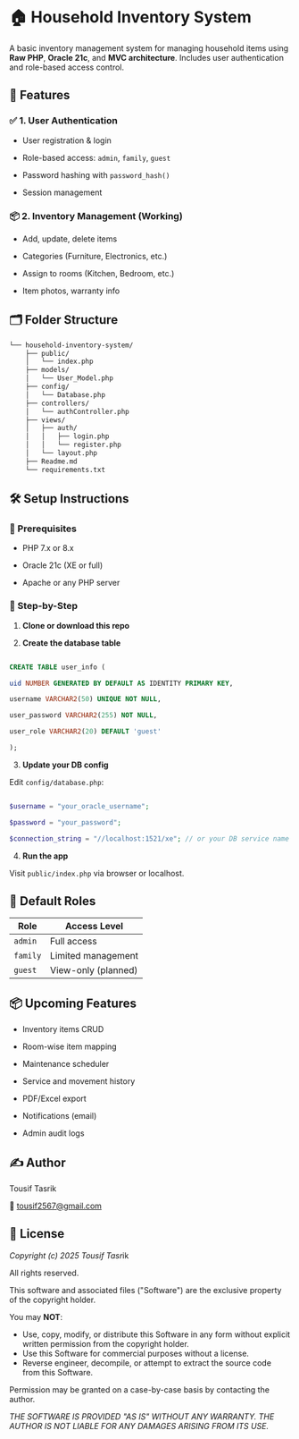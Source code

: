 
# 🏠 Household Inventory System

  

A basic inventory management system for managing household items using **Raw PHP**, **Oracle 21c**, and **MVC architecture**. Includes user authentication and role-based access control.

  

## 🔧 Features

  

### ✅ 1. User Authentication

- User registration & login

- Role-based access: `admin`, `family`, `guest`

- Password hashing with `password_hash()`

- Session management

  

### 📦 2. Inventory Management (Working) 

- Add, update, delete items

- Categories (Furniture, Electronics, etc.)

- Assign to rooms (Kitchen, Bedroom, etc.)

- Item photos, warranty info


## 🗂️ Folder Structure


```bash
└── household-inventory-system/
    ├── public/
    │   └── index.php
    ├── models/
    │   └── User_Model.php
    ├── config/
    │   └── Database.php
    ├── controllers/
    │   └── authController.php
    ├── views/
    │   ├── auth/
    │   │   ├── login.php
    │   │   └── register.php
    │   └── layout.php
    ├── Readme.md
    └── requirements.txt

```
  

## 🛠️ Setup Instructions

  

### 📌 Prerequisites

- PHP 7.x or 8.x

- Oracle 21c (XE or full)

- Apache or any PHP server

  

### 📁 Step-by-Step

  

1.  **Clone or download this repo**

  

2.  **Create the database table**

  
```sql

CREATE TABLE user_info (

uid NUMBER GENERATED BY DEFAULT AS IDENTITY PRIMARY KEY,

username VARCHAR2(50) UNIQUE NOT NULL,

user_password VARCHAR2(255) NOT NULL,

user_role VARCHAR2(20) DEFAULT 'guest'

);
```

  

3.  **Update your DB config**

Edit `config/database.php`:

```php

$username = "your_oracle_username";

$password = "your_password";

$connection_string = "//localhost:1521/xe"; // or your DB service name

```

  

4. **Run the app**

Visit `public/index.php` via browser or localhost.
  

## 🔐 Default Roles

| Role | Access Level |
|------------|----------------------|
| `admin` | Full access |
| `family` | Limited management |
|  `guest` | View-only (planned) 


  
## 📦 Upcoming Features

  

- Inventory items CRUD

- Room-wise item mapping

- Maintenance scheduler

- Service and movement history

- PDF/Excel export

- Notifications (email)

- Admin audit logs


## ✍️ Author

Tousif Tasrik

📧 tousif2567@gmail.com


## 📜 License

 *Copyright (c) 2025 Tousif Tasr*ik

All rights reserved.

This software and associated files ("Software") are the exclusive property of the copyright holder.

You may **NOT**:

- Use, copy, modify, or distribute this Software in any form without explicit written permission from the copyright holder.
- Use this Software for commercial purposes without a license.
- Reverse engineer, decompile, or attempt to extract the source code from this Software.

Permission may be granted on a case-by-case basis by contacting the author.

*THE SOFTWARE IS PROVIDED "AS IS" WITHOUT ANY WARRANTY. THE AUTHOR IS NOT LIABLE FOR ANY DAMAGES ARISING FROM ITS USE.*

